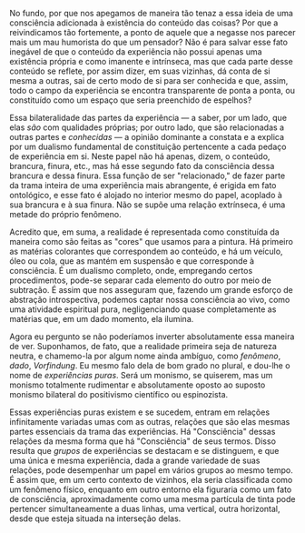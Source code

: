 No fundo, por que nos apegamos de maneira tão tenaz a essa ideia de uma consciência adicionada à existência do conteúdo das coisas? Por que a reivindicamos tão fortemente, a ponto de aquele que a negasse nos parecer mais um mau humorista do que um pensador? Não é para salvar esse fato inegável de que o conteúdo da experiência não possui apenas uma existência própria e como imanente e intrínseca, mas que cada parte desse conteúdo se reflete, por assim dizer, em suas vizinhas, dá conta de si mesma a outras, sai de certo modo de si para ser conhecida e que, assim, todo o campo da experiência se encontra transparente de ponta a ponta, ou constituído como um espaço que seria preenchido de espelhos?

Essa bilateralidade das partes da experiência — a saber, por um lado, que elas _são_ com qualidades próprias; por outro lado, que são relacionadas a outras partes e _conhecidas_ — a opinião dominante a constata e a explica por um dualismo fundamental de constituição pertencente a cada pedaço de experiência em si. Neste papel não há apenas, dizem, o conteúdo, brancura, finura, etc., mas há esse segundo fato da consciência dessa brancura e dessa finura. Essa função de ser "relacionado," de fazer parte da trama inteira de uma experiência mais abrangente, é erigida em fato ontológico, e esse fato é alojado no interior mesmo do papel, acoplado à sua brancura e à sua finura. Não se supõe uma relação extrínseca, é uma metade do próprio fenômeno.

Acredito que, em suma, a realidade é representada como constituída da maneira como são feitas as "cores" que usamos para a pintura. Há primeiro as matérias colorantes que correspondem ao conteúdo, e há um veículo, óleo ou cola, que as mantém em suspensão e que corresponde à consciência. É um dualismo completo, onde, empregando certos procedimentos, pode-se separar cada elemento do outro por meio de subtração. É assim que nos asseguram que, fazendo um grande esforço de abstração introspectiva, podemos captar nossa consciência ao vivo, como uma atividade espiritual pura, negligenciando quase completamente as matérias que, em um dado momento, ela ilumina.

Agora eu pergunto se não poderíamos inverter absolutamente essa maneira de ver. Suponhamos, de fato, que a realidade primeira seja de natureza neutra, e chamemo-la por algum nome ainda ambíguo, como _fenômeno_, _dado_, _Vorfindung_. Eu mesmo falo dela de bom grado no plural, e dou-lhe o nome de _experiências puras_. Será um monismo, se quiserem, mas um monismo totalmente rudimentar e absolutamente oposto ao suposto monismo bilateral do positivismo científico ou espinozista.

Essas experiências puras existem e se sucedem, entram em relações infinitamente variadas umas com as outras, relações que são elas mesmas partes essenciais da trama das experiências. Há "Consciência" dessas relações da mesma forma que há "Consciência" de seus termos. Disso resulta que _grupos_ de experiências se destacam e se distinguem, e que uma única e mesma experiência, dada a grande variedade de suas relações, pode desempenhar um papel em vários grupos ao mesmo tempo. É assim que, em um certo contexto de vizinhos, ela seria classificada como um fenômeno físico, enquanto em outro entorno ela figuraria como um fato de consciência, aproximadamente como uma mesma partícula de tinta pode pertencer simultaneamente a duas linhas, uma vertical, outra horizontal, desde que esteja situada na interseção delas.